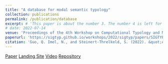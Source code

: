 ```yaml
---
title: "A database for modal semantic typology"
collection: publications
permalink: /publication/database
excerpt: # 'This paper is about the number 3. The number 4 is left for future work.'
# date: 2022-07-14
venue: 'Proceedings of the 4th Workshop on Computational Typology and Multilingual NLP (SIGTYP 2022)'
paperurl: 'https://sigtyp.github.io/workshops/2022/sigtyp/papers/SIGTYP8.pdf'
citation: 'Guo, Q. Imel, N., and Steinert-Threlkeld, S. (2022). &quot;A database for modal semantic typology.&quot; <i>Proceedings of the 4th Workshop on Computational Typology and Multilingual NLP (SIGTYP 2022)</i>. pp 42-51.'
---
```


[Paper](https://sigtyp.github.io/workshops/2022/sigtyp/papers/SIGTYP8.pdf)
[Landing Site](https://clmbr.shane.st/modal-typology/)
[Video](https://www.youtube.com/watch?v=BQ_O8TzjSQE)
[Repository](https://github.com/CLMBRs/modal-typology)
